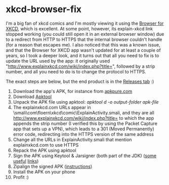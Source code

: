 # xkcd-browser-fix

I'm a big fan of xkcd comics and I'm mostly viewing it using the [Browser for XKCD](https://play.google.com/store/apps/details?id=com.floern.xkcd&hl=en), which is excellent. At some point, however, its explain-xkcd link stopped working (you could still open it in an external browser window) due to a redirect from HTTP to HTTPS that the internal browser couldn't handle (for a reason that escapes me). 
I also noticed that this was a known issue, and that the Browser for XKCD app wasn't updated for at least a couple of years, so I took a deeper look, and it turns out that all you need to fix is to update the URL used by the app: it originally used "http://www.explainxkcd.com/wiki/index.php?title=", followed by a strip number, and all you need to do is to change the protocol to HTTPS.

The exact steps are below, but the end product is in the [Releases tab](https://github.com/alk0ve/xkcd-browser-fix/releases) :)

1. Download the app's APK, for instance from [apkpure.com](https://apkpure.com/store/apps/details?id=com.floern.xkcd)
2. Download [Apktool](https://ibotpeaches.github.io/Apktool/install/)
3. Unpack the APK file using apktool: *apktool d -o output-folder apk-file*
4. The explainxkcd.com URLs appear in \smali\com\floern\xkcd\comic\ExplainActivity.smali, and they are all http://www.explainxkcd.com/wiki/index.php?title= to which the app appends the strip number (I verified this by using the Packet Capture app that sets up a VPN), which leads to a 301 (Moved Permanently) error code, redirecting into the HTTPS version of the same address
5. Change all the URLs in ExplainActivity.smali that mention explainxkcd.com to use HTTPS
6. Repack the APK using apktool
7. Sign the APK using Keytool & Jarsigner (both part of the  JDK) ([some](https://stackoverflow.com/questions/10930331/how-to-sign-an-already-compiled-apk) [useful](https://docs.oracle.com/javase/6/docs/technotes/tools/solaris/keytool.html) [links](https://docs.oracle.com/javase/6/docs/technotes/tools/solaris/jarsigner.html))
8. Zipalign the signed APK ([instructions](https://stackoverflow.com/questions/36916462/how-to-zipalign-the-apk-file-in-windows))
9. Install the APK on your phone
10. Profit :)
